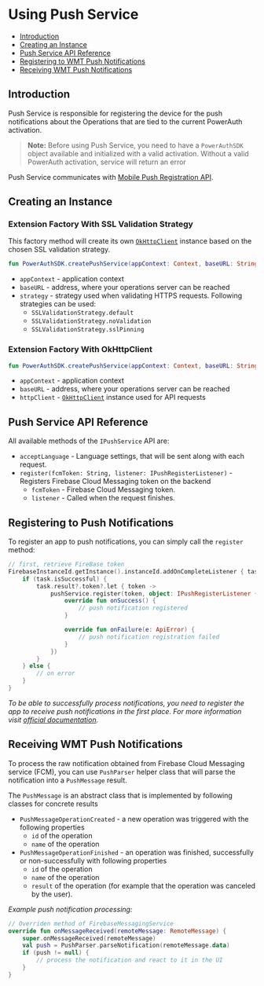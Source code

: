 # Using Push Service

<!-- begin TOC -->
- [Introduction](#introduction)
- [Creating an Instance](#creating-an-instance)
- [Push Service API Reference](#push-service-api-reference)
- [Registering to WMT Push Notifications](#registering-to-wmt-push-notifications)
- [Receiving WMT Push Notifications](#receiving-wmt-push-notifications)
<!-- end -->

## Introduction

Push Service is responsible for registering the device for the push notifications about the Operations that are tied to the current PowerAuth activation.

> __Note:__ Before using Push Service, you need to have a `PowerAuthSDK` object available and initialized with a valid activation. Without a valid PowerAuth activation, service will return an error

Push Service communicates with [Mobile Push Registration API](https://github.com/wultra/powerauth-webflow/blob/develop/docs/Mobile-Push-Registration-API.md).

## Creating an Instance

### Extension Factory With SSL Validation Strategy

This factory method will create its own [`OkHttpClient`](https://square.github.io/okhttp/) instance based on the chosen SSL validation strategy.

```kotlin
fun PowerAuthSDK.createPushService(appContext: Context, baseURL: String, strategy: SSLValidationStrategy): IPushService
``` 

- `appContext` - application context
- `baseURL` - address, where your operations server can be reached
- `strategy` - strategy used when validating HTTPS requests. Following strategies can be used:
    - `SSLValidationStrategy.default`
    - `SSLValidationStrategy.noValidation`
    - `SSLValidationStrategy.sslPinning`

### Extension Factory With OkHttpClient

```kotlin
fun PowerAuthSDK.createPushService(appContext: Context, baseURL: String, httpClient: OkHttpClient): IPushService
``` 
- `appContext` - application context
- `baseURL` - address, where your operations server can be reached
- `httpClient` - [`OkHttpClient`](https://square.github.io/okhttp/) instance used for API requests 

## Push Service API Reference

All available methods of the `IPushService` API are:

- `acceptLanguage` - Language settings, that will be sent along with each request.
- `register(fcmToken: String, listener: IPushRegisterListener)` - Registers Firebase Cloud Messaging token on the backend
    - `fcmToken` - Firebase Cloud Messaging token.
    - `listener` - Called when the request finishes.

## Registering to Push Notifications

To register an app to push notifications, you can simply call the `register` method:

```kotlin
// first, retrieve FireBase token
FirebaseInstanceId.getInstance().instanceId.addOnCompleteListener { task ->
    if (task.isSuccessful) {
        task.result?.token?.let { token ->
            pushService.register(token, object: IPushRegisterListener {
                override fun onSuccess() {
                    // push notification registered
                }

                override fun onFailure(e: ApiError) {
                    // push notification registration failed
                }
            })
        }       
    } else {
        // on error
    }
}
```

_To be able to successfully process notifications, you need to register the app to receive push notifications in the first place. For more information visit [official documentation](https://firebase.google.com/docs/cloud-messaging/android/client)._

## Receiving WMT Push Notifications

To process the raw notification obtained from Firebase Cloud Messaging service (FCM), you can use `PushParser` helper class that will parse the notification into a `PushMessage` result.

The `PushMessage` is an abstract class that is implemented by following classes for concrete results

- `PushMessageOperationCreated` - a new operation was triggered with the following properties
  -  `id` of the operation
  -  `name` of the operation
- `PushMessageOperationFinished` - an operation was finished, successfully or non-successfully with following properties
  -  `id` of the operation
  -  `name` of the operation
  -  `result` of the operation (for example that the operation was canceled by the user).


_Example push notification processing:_

```kotlin
// Overriden method of FirebaseMessagingService
override fun onMessageReceived(remoteMessage: RemoteMessage) {
    super.onMessageReceived(remoteMessage)
    val push = PushParser.parseNotification(remoteMessage.data)
    if (push != null) {
        // process the notification and react to it in the UI
    }
}
```

